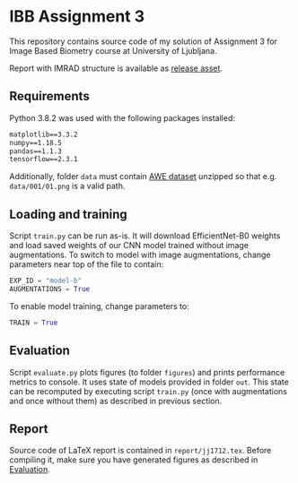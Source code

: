 # IBB Assignment 3

This repository contains source code of my solution of Assignment 3 for Image
Based Biometry course at University of Ljubljana.

Report with IMRAD structure is available as [release asset](https://github.com/jjonescz/ibb-assignment3/releases).

## Requirements

Python 3.8.2 was used with the following packages installed:

```txt
matplotlib==3.3.2
numpy==1.18.5
pandas==1.1.3
tensorflow==2.3.1
```

Additionally, folder `data` must contain [AWE dataset](http://awe.fri.uni-lj.si/downloads/AWEDataset.zip) unzipped so that e.g. `data/001/01.png` is a valid path.

## Loading and training

Script `train.py` can be run as-is.
It will download EfficientNet-B0 weights and load saved weights of our CNN model trained without image augmentations.
To switch to model with image augmentations, change parameters near top of the file to contain:

```py
EXP_ID = "model-b"
AUGMENTATIONS = True
```

To enable model training, change parameters to:

```py
TRAIN = True
```

## Evaluation

Script `evaluate.py` plots figures (to folder `figures`) and prints performance metrics to console.
It uses state of models provided in folder `out`.
This state can be recomputed by executing script `train.py` (once with augmentations and once without them) as described in previous section.

## Report

Source code of LaTeX report is contained in `report/jj1712.tex`.
Before compiling it, make sure you have generated figures as described in [Evaluation](#evaluation).

